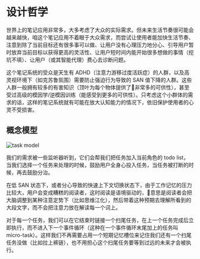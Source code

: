 # 设计哲学

世界上的笔记应用非常多，大多考虑了大众的实际需求。但未来生活节奏很可能会越来越快，咱这个笔记应用不着眼于大众需求，而尝试让使用者能加快生活节奏、注意到除了当前目标还有很多事可以做、让用户没有心理压力地分心、引导用户暂时放弃当前目标以获得更高的灵活性、让用户短时间内能开始很多想做的事情（挖坑不填）、让用户（或其智能代理）费心去诊断问题。


这个笔记系统的受众是天生有 ADHD（注意力游移过度活跃症）的人群，以及高灵视环境下（如克苏鲁氛围）需要防止强迫行为导致的 SAN 值下降的人群。这些人群一般拥有较多的有害知识（顶叶为每个物体提供了非常多的可供性），甚至受过高级的模因学/逆模因训练（能感受到更多的可供性）。只考虑这个小群体的需求的话，这样的笔记系统就有可能在放大认知能力的情况下，依旧保护使用者的心灵不受损害。

## 概念模型

![task model](https://raw.githubusercontent.com/linonetwo/itonnote/master/docs/task%20model.png)

我们的需求被一些监听器听到，它们会帮我们把任务加入当前角色的 todo list，当我们选择一个任务来处理的时候，鼓励用户全身心投入任务，当任务被打断的时候，再去鼓励分治。

在低 SAN 状态下，或者分心导致的快速上下文切换状态下，由于工作记忆的压力比较大，用户会变成糟糕的阅读者，这时阅读是语境驱动的，意思是阅读者会把大脑调整到某种注意定势下（比如思维江化），然后带着这种预期去理解所看到的大段文字，而不会把注意力放在解读每一个词上。

对于每一个任务，我们可以在它结束时链接一个扫尾任务，在上一个任务完成后立即执行，而不进入下一个事件循环（这种在一个事件循环末尾加上的任务叫 micro-task）。这样我们不再需要占用一个短期记忆槽位来记住我们还有一个扫尾任务没做（比如拉上裤链），也不用担心这个扫尾任务要等到过远的未来才会被执行。